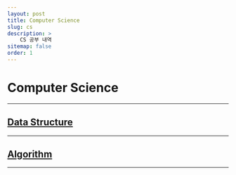 ```yaml
---
layout: post
title: Computer Science
slug: cs
description: > 
    CS 공부 내역
sitemap: false
order: 1
---
```


# Computer Science

---
## [Data Structure](/datastructure)
---
## [Algorithm](/algorithm)
---